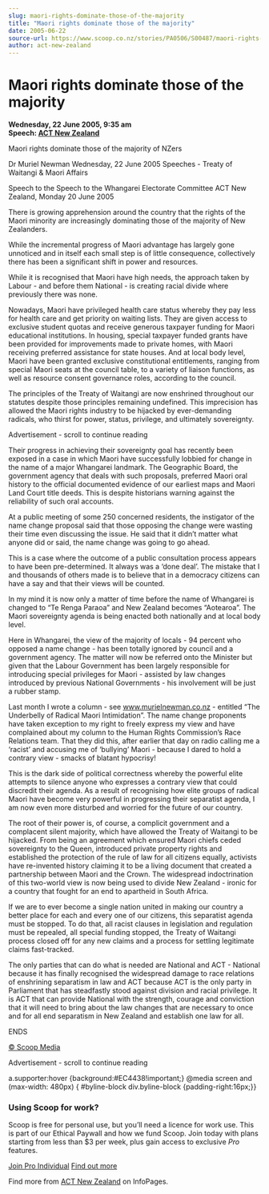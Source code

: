 ```yaml
---
slug: maori-rights-dominate-those-of-the-majority
title: "Maori rights dominate those of the majority"
date: 2005-06-22
source-url: https://www.scoop.co.nz/stories/PA0506/S00487/maori-rights-dominate-those-of-the-majority.htm
author: act-new-zealand
---
```

Maori rights dominate those of the majority
===========================================

**Wednesday, 22 June 2005, 9:35 am**  
**Speech: [ACT New Zealand](https://info.scoop.co.nz/ACT_New_Zealand)**

Maori rights dominate those of the majority of NZers

Dr Muriel Newman Wednesday, 22 June 2005 Speeches - Treaty of Waitangi & Maori Affairs

Speech to the Speech to the Whangarei Electorate Committee ACT New Zealand, Monday 20 June 2005

There is growing apprehension around the country that the rights of the Maori minority are increasingly dominating those of the majority of New Zealanders.

While the incremental progress of Maori advantage has largely gone unnoticed and in itself each small step is of little consequence, collectively there has been a significant shift in power and resources.

While it is recognised that Maori have high needs, the approach taken by Labour - and before them National - is creating racial divide where previously there was none.

Nowadays, Maori have privileged health care status whereby they pay less for health care and get priority on waiting lists. They are given access to exclusive student quotas and receive generous taxpayer funding for Maori educational institutions. In housing, special taxpayer funded grants have been provided for improvements made to private homes, with Maori receiving preferred assistance for state houses. And at local body level, Maori have been granted exclusive constitutional entitlements, ranging from special Maori seats at the council table, to a variety of liaison functions, as well as resource consent governance roles, according to the council.

The principles of the Treaty of Waitangi are now enshrined throughout our statutes despite those principles remaining undefined. This imprecision has allowed the Maori rights industry to be hijacked by ever-demanding radicals, who thirst for power, status, privilege, and ultimately sovereignty.

Advertisement - scroll to continue reading





Their progress in achieving their sovereignty goal has recently been exposed in a case in which Maori have successfully lobbied for change in the name of a major Whangarei landmark. The Geographic Board, the government agency that deals with such proposals, preferred Maori oral history to the official documented evidence of our earliest maps and Maori Land Court title deeds. This is despite historians warning against the reliability of such oral accounts.

At a public meeting of some 250 concerned residents, the instigator of the name change proposal said that those opposing the change were wasting their time even discussing the issue. He said that it didn’t matter what anyone did or said, the name change was going to go ahead.

This is a case where the outcome of a public consultation process appears to have been pre-determined. It always was a ‘done deal’. The mistake that I and thousands of others made is to believe that in a democracy citizens can have a say and that their views will be counted.

In my mind it is now only a matter of time before the name of Whangarei is changed to “Te Renga Paraoa” and New Zealand becomes “Aotearoa”. The Maori sovereignty agenda is being enacted both nationally and at local body level.

Here in Whangarei, the view of the majority of locals - 94 percent who opposed a name change - has been totally ignored by council and a government agency. The matter will now be referred onto the Minister but given that the Labour Government has been largely responsible for introducing special privileges for Maori - assisted by law changes introduced by previous National Governments - his involvement will be just a rubber stamp.

Last month I wrote a column - see www.murielnewman.co.nz - entitled “The Underbelly of Radical Maori Intimidation”. The name change proponents have taken exception to my right to freely express my view and have complained about my column to the Human Rights Commission’s Race Relations team. That they did this, after earlier that day on radio calling me a ‘racist’ and accusing me of ‘bullying’ Maori - because I dared to hold a contrary view - smacks of blatant hypocrisy!

This is the dark side of political correctness whereby the powerful elite attempts to silence anyone who expresses a contrary view that could discredit their agenda. As a result of recognising how elite groups of radical Maori have become very powerful in progressing their separatist agenda, I am now even more disturbed and worried for the future of our country.

The root of their power is, of course, a complicit government and a complacent silent majority, which have allowed the Treaty of Waitangi to be hijacked. From being an agreement which ensured Maori chiefs ceded sovereignty to the Queen, introduced private property rights and established the protection of the rule of law for all citizens equally, activists have re-invented history claiming it to be a living document that created a partnership between Maori and the Crown. The widespread indoctrination of this two-world view is now being used to divide New Zealand - ironic for a country that fought for an end to apartheid in South Africa.

If we are to ever become a single nation united in making our country a better place for each and every one of our citizens, this separatist agenda must be stopped. To do that, all racist clauses in legislation and regulation must be repealed, all special funding stopped, the Treaty of Waitangi process closed off for any new claims and a process for settling legitimate claims fast-tracked.

The only parties that can do what is needed are National and ACT - National because it has finally recognised the widespread damage to race relations of enshrining separatism in law and ACT because ACT is the only party in Parliament that has steadfastly stood against division and racial privilege. It is ACT that can provide National with the strength, courage and conviction that it will need to bring about the law changes that are necessary to once and for all end separatism in New Zealand and establish one law for all.

ENDS  

[© Scoop Media](http://www.scoop.co.nz/about/terms.html)  

Advertisement - scroll to continue reading



a.supporter:hover {background:#EC4438!important;} @media screen and (max-width: 480px) { #byline-block div.byline-block {padding-right:16px;}}

### Using Scoop for work?

Scoop is free for personal use, but you’ll need a licence for work use. This is part of our Ethical Paywall and how we fund Scoop. Join today with plans starting from less than $3 per week, plus gain access to exclusive _Pro_ features.  
  
[Join Pro Individual](https://pro.scoop.co.nz/Individual/?from=ProIn24) [Find out more](https://pro.scoop.co.nz/using-scoop-for-work/?from=ProIn24)

Find more from [ACT New Zealand](https://info.scoop.co.nz/ACT_New_Zealand) on InfoPages.